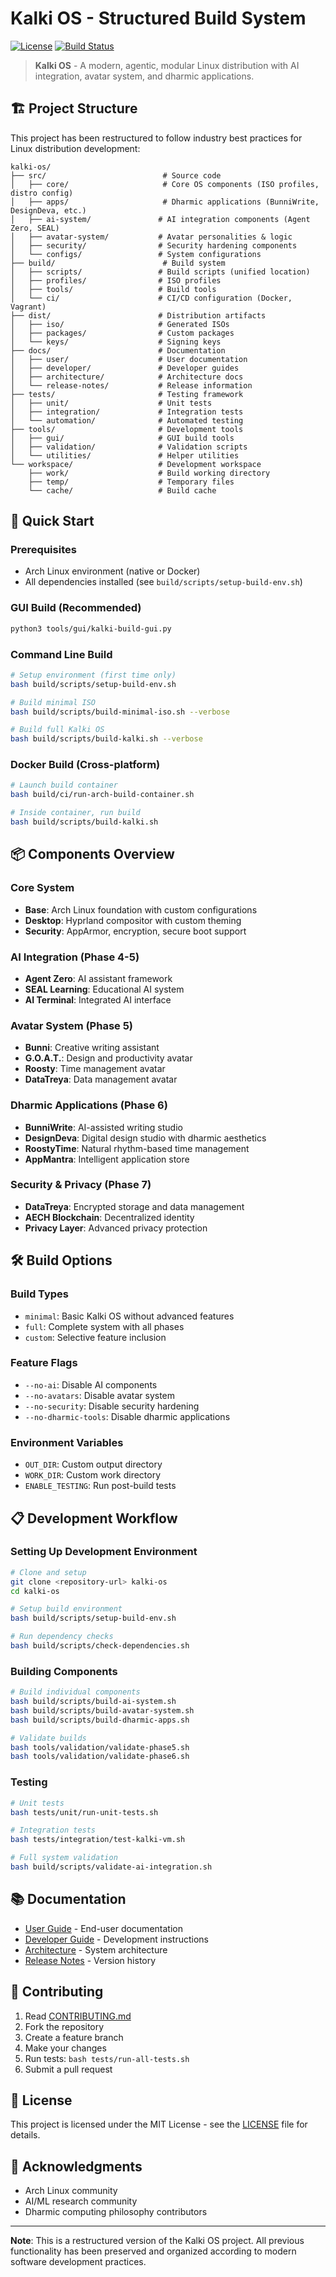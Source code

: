 # Kalki OS - Structured Build System

[![License](https://img.shields.io/badge/license-MIT-blue.svg)](LICENSE)
[![Build Status](https://img.shields.io/badge/build-passing-green.svg)]()

> **Kalki OS** - A modern, agentic, modular Linux distribution with AI integration, avatar system, and dharmic applications.

## 🏗️ Project Structure

This project has been restructured to follow industry best practices for Linux distribution development:

```
kalki-os/
├── src/                          # Source code
│   ├── core/                     # Core OS components (ISO profiles, distro config)
│   ├── apps/                     # Dharmic applications (BunniWrite, DesignDeva, etc.)
│   ├── ai-system/               # AI integration components (Agent Zero, SEAL)
│   ├── avatar-system/           # Avatar personalities & logic
│   ├── security/                # Security hardening components
│   └── configs/                 # System configurations
├── build/                        # Build system
│   ├── scripts/                 # Build scripts (unified location)
│   ├── profiles/                # ISO profiles
│   ├── tools/                   # Build tools
│   └── ci/                      # CI/CD configuration (Docker, Vagrant)
├── dist/                        # Distribution artifacts
│   ├── iso/                     # Generated ISOs
│   ├── packages/                # Custom packages
│   └── keys/                    # Signing keys
├── docs/                        # Documentation
│   ├── user/                    # User documentation
│   ├── developer/               # Developer guides
│   ├── architecture/            # Architecture docs
│   └── release-notes/           # Release information
├── tests/                       # Testing framework
│   ├── unit/                    # Unit tests
│   ├── integration/             # Integration tests
│   └── automation/              # Automated testing
├── tools/                       # Development tools
│   ├── gui/                     # GUI build tools
│   ├── validation/              # Validation scripts
│   └── utilities/               # Helper utilities
└── workspace/                   # Development workspace
    ├── work/                    # Build working directory
    ├── temp/                    # Temporary files
    └── cache/                   # Build cache
```

## 🚀 Quick Start

### Prerequisites
- Arch Linux environment (native or Docker)
- All dependencies installed (see `build/scripts/setup-build-env.sh`)

### GUI Build (Recommended)
```bash
python3 tools/gui/kalki-build-gui.py
```

### Command Line Build
```bash
# Setup environment (first time only)
bash build/scripts/setup-build-env.sh

# Build minimal ISO
bash build/scripts/build-minimal-iso.sh --verbose

# Build full Kalki OS
bash build/scripts/build-kalki.sh --verbose
```

### Docker Build (Cross-platform)
```bash
# Launch build container
bash build/ci/run-arch-build-container.sh

# Inside container, run build
bash build/scripts/build-kalki.sh
```

## 📦 Components Overview

### Core System
- **Base**: Arch Linux foundation with custom configurations
- **Desktop**: Hyprland compositor with custom theming
- **Security**: AppArmor, encryption, secure boot support

### AI Integration (Phase 4-5)
- **Agent Zero**: AI assistant framework
- **SEAL Learning**: Educational AI system
- **AI Terminal**: Integrated AI interface

### Avatar System (Phase 5)
- **Bunni**: Creative writing assistant
- **G.O.A.T.**: Design and productivity avatar
- **Roosty**: Time management avatar
- **DataTreya**: Data management avatar

### Dharmic Applications (Phase 6)
- **BunniWrite**: AI-assisted writing studio
- **DesignDeva**: Digital design studio with dharmic aesthetics
- **RoostyTime**: Natural rhythm-based time management
- **AppMantra**: Intelligent application store

### Security & Privacy (Phase 7)
- **DataTreya**: Encrypted storage and data management
- **AECH Blockchain**: Decentralized identity
- **Privacy Layer**: Advanced privacy protection

## 🛠️ Build Options

### Build Types
- `minimal`: Basic Kalki OS without advanced features
- `full`: Complete system with all phases
- `custom`: Selective feature inclusion

### Feature Flags
- `--no-ai`: Disable AI components
- `--no-avatars`: Disable avatar system
- `--no-security`: Disable security hardening
- `--no-dharmic-tools`: Disable dharmic applications

### Environment Variables
- `OUT_DIR`: Custom output directory
- `WORK_DIR`: Custom work directory
- `ENABLE_TESTING`: Run post-build tests

## 📋 Development Workflow

### Setting Up Development Environment
```bash
# Clone and setup
git clone <repository-url> kalki-os
cd kalki-os

# Setup build environment
bash build/scripts/setup-build-env.sh

# Run dependency checks
bash build/scripts/check-dependencies.sh
```

### Building Components
```bash
# Build individual components
bash build/scripts/build-ai-system.sh
bash build/scripts/build-avatar-system.sh
bash build/scripts/build-dharmic-apps.sh

# Validate builds
bash tools/validation/validate-phase5.sh
bash tools/validation/validate-phase6.sh
```

### Testing
```bash
# Unit tests
bash tests/unit/run-unit-tests.sh

# Integration tests
bash tests/integration/test-kalki-vm.sh

# Full system validation
bash build/scripts/validate-ai-integration.sh
```

## 📚 Documentation

- [User Guide](docs/user/) - End-user documentation
- [Developer Guide](docs/developer/) - Development instructions
- [Architecture](docs/architecture/) - System architecture
- [Release Notes](docs/release-notes/) - Version history

## 🤝 Contributing

1. Read [CONTRIBUTING.md](docs/CONTRIBUTING.md)
2. Fork the repository
3. Create a feature branch
4. Make your changes
5. Run tests: `bash tests/run-all-tests.sh`
6. Submit a pull request

## 📄 License

This project is licensed under the MIT License - see the [LICENSE](LICENSE) file for details.

## 🙏 Acknowledgments

- Arch Linux community
- AI/ML research community
- Dharmic computing philosophy contributors

---

**Note**: This is a restructured version of the Kalki OS project. All previous functionality has been preserved and organized according to modern software development practices.
